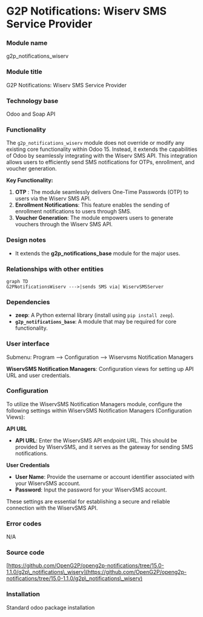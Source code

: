 # G2P Notifications: Wiserv SMS Service Provider

### Module name

g2p\_notifications\_wiserv

### Module title

G2P Notifications: Wiserv SMS Service Provider

### Technology base

Odoo and Soap API

### Functionality

The `g2p_notifications_wiserv` module does not override or modify any existing core functionality within Odoo 15. Instead, it extends the capabilities of Odoo by seamlessly integrating with the Wiserv SMS API. This integration allows users to efficiently send SMS notifications for OTPs, enrollment, and voucher generation.

**Key Functionality:**

1. **OTP** : The module seamlessly delivers One-Time Passwords (OTP) to users via the Wiserv SMS API.
2. **Enrollment Notifications**: This feature enables the sending of enrollment notifications to users through SMS.
3. **Voucher Generation**: The module empowers users to generate vouchers through the Wiserv SMS API.

### Design notes

* It extends the **g2p\_notifications\_base** module for the major uses.

### Relationships with other entities

```mermaid
graph TD
G2PNotificationsWiserv --->|sends SMS via| WiservSMSServer
```

### Dependencies

* **zeep**: A Python external library (install using `pip install zeep`).
* **`g2p_notifications_base`**: A module that may be required for core functionality.

### User interface

Submenu: Program --> Configuration --> Wiservsms Notification Managers

**WiservSMS Notification Managers**: Configuration views for setting up API URL and user credentials.

### Configuration

To utilize the WiservSMS Notification Managers module, configure the following settings within WiservSMS Notification Managers (Configuration Views):

**API URL**

* **API URL**: Enter the WiservSMS API endpoint URL. This should be provided by WiservSMS, and it serves as the gateway for sending SMS notifications.

**User Credentials**

* **User Name**: Provide the username or account identifier associated with your WiservSMS account.
* **Password**: Input the password for your WiservSMS account.

These settings are essential for establishing a secure and reliable connection with the WiservSMS API.

### Error codes

N/A

### Source code

[https://github.com/OpenG2P/openg2p-notifications/tree/15.0-1.1.0/g2p\_notifications\_wiserv](https://github.com/OpenG2P/openg2p-notifications/tree/15.0-1.1.0/g2p\_notifications\_wiserv)

### Installation

Standard odoo package installation

